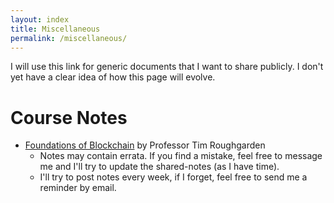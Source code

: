 ```yaml
---
layout: index
title: Miscellaneous
permalink: /miscellaneous/
---
```

I will use this link for generic documents that I want to share publicly. I don't yet have a clear idea of how this page will evolve.

# **Course Notes**
* [Foundations of Blockchain](https://drive.google.com/drive/folders/1YmF_3DCrV50MY2pPnB5QPjDwtZOQ4J4N?usp=sharing) by Professor Tim Roughgarden 
    * Notes may contain errata. If you find a mistake, feel free to message me and I'll try to update the shared-notes (as I have time).
    * I'll try to post notes every week, if I forget, feel free to send me a reminder by email.
